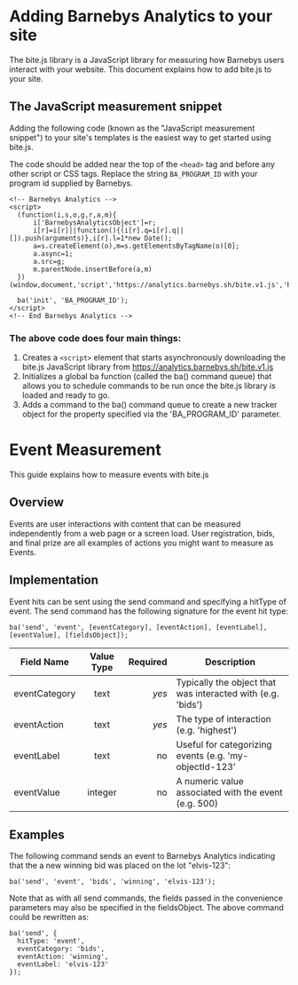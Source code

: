 # Adding Barnebys Analytics to your site

The bite.js library is a JavaScript library for measuring how Barnebys users interact 
with your website. This document explains how to add bite.js to your site.

## The JavaScript measurement snippet

Adding the following code (known as the "JavaScript measurement snippet")
to your site's templates is the easiest way to get started using bite.js.

The code should be added near the top of the `<head>` tag and before any 
other script or CSS tags. Replace the string `BA_PROGRAM_ID` with your program id supplied by Barnebys.

```
<!-- Barnebys Analytics -->
<script>
  (function(i,s,o,g,r,a,m){
      i['BarnebysAnalyticsObject']=r;
      i[r]=i[r]||function(){(i[r].q=i[r].q||[]).push(arguments)},i[r].l=1*new Date();
      a=s.createElement(o),m=s.getElementsByTagName(o)[0];
      a.async=1;
      a.src=g;
      m.parentNode.insertBefore(a,m)
  })(window,document,'script','https://analytics.barnebys.sh/bite.v1.js','ba');

  ba('init', 'BA_PROGRAM_ID');
</script>
<!-- End Barnebys Analytics -->
``` 

### The above code does four main things:

1. Creates a `<script>` element that starts asynchronously downloading the bite.js 
   JavaScript library from https://analytics.barnebys.sh/bite.v1.js 
2. Initializes a global ba function (called the ba() command queue) that allows you to schedule 
   commands to be run once the bite.js library is loaded and ready to go.
3. Adds a command to the ba() command queue to create a new tracker object for the property specified
   via the 'BA_PROGRAM_ID' parameter.
   
# Event Measurement
 
This guide explains how to measure events with bite.js
 
## Overview

Events are user interactions with content that can be measured independently from a web page 
or a screen load. User registration, bids, and final prize are all examples of actions 
you might want to measure as Events.
   
## Implementation

Event hits can be sent using the send command and specifying a hitType of event. 
The send command has the following signature for the event hit type:

`ba('send', 'event', [eventCategory], [eventAction], [eventLabel], [eventValue], [fieldsObject]);`

| Field Name        | Value Type           | Required  | Description |
| ------------- |:-------------:| -----:| -----------------|
| eventCategory | text | *yes* | Typically the object that was interacted with (e.g. 'bids')|
| eventAction   | text | *yes* | The type of interaction (e.g. 'highest')|
| eventLabel   | text |   no | Useful for categorizing events (e.g. 'my-objectId-123' |
| eventValue   | integer |    no | A numeric value associated with the event (e.g. 500) |

## Examples

The following command sends an event to Barnebys Analytics indicating that the a new winning bid was placed on the lot "elvis-123":

`ba('send', 'event', 'bids', 'winning', 'elvis-123');`

Note that as with all send commands, the fields passed in the convenience parameters may also be specified in the fieldsObject. The above command could be rewritten as:

```
ba('send', {
  hitType: 'event',
  eventCategory: 'bids',
  eventAction: 'winning',
  eventLabel: 'elvis-123'
});
```